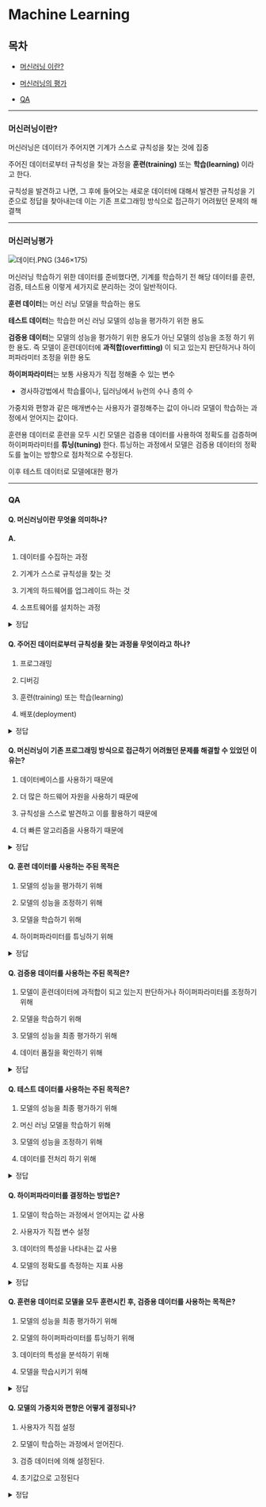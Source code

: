 # Machine Learning

## 목차

- [머신러닝 이란?](#머신러닝이란?)

- [머신러닝의 평가](#머신러닝평가)

- [QA](#QA)

---

### 머신러닝이란?

머신러닝은 데이터가 주어지면 기계가 스스로 규칙성을 찾는 것에 집중

주어진 데이터로부터 규칙성을 찾는 과정을 **훈련(training)** 또는 **학습(learning)** 이라고 한다.

규칙성을 발견하고 나면, 그 후에 들어오는 새로운 데이터에 대해서 발견한 규칙성을 기준으로 정답을 찾아내는데 이는 기존 프로그래밍 방식으로 접근하기 어려웠던 문제의 해결책

---

### 머신러닝평가

![데이터.PNG (346×175)](https://wikidocs.net/images/page/24987/%EB%8D%B0%EC%9D%B4%ED%84%B0.PNG)

머신러닝 학습하기 위한 데이터를 준비했다면, 기계를 학습하기 전 해당 데이터를 훈련, 검증, 테스트용 이렇게 세가지로 분리하는 것이 일반적이다.

**훈련 데이터**는 머신 러닝 모델을 학습하는 용도

**테스트 데이터**는 학습한 머신 러닝 모델의 성능을 평가하기 위한 용도

**검증용 데이터**는 모델의 성능을 평가하기 위한 용도가 아닌 모델의 성능을 조정 하기 위한 용도. 즉 모델이 훈련데이터에 **과적합(overfitting)** 이 되고 있는지 판단하거나 하이퍼파라미터 조정을 위한 용도

**하이퍼파라미터**는 보통 사용자가 직접 정해줄 수 있는 변수

- 경사하강법에서 학습률이나, 딥러닝에서 뉴런의 수나 층의 수

가중치와 편향과 같은 매개변수는 사용자가 결정해주는 값이 아니라 모델이 학습하는 과정에서 얻어지는 값이다.

훈련용 데이터로 훈련을 모두 시킨 모델은 검증용 데이터를 사용하여 정확도를 검증하며 하이퍼파라미터를 **튜닝(tuning)** 한다. 튜닝하는 과정에서 모델은 검증용 데이터의 정확도를 높이는 방향으로 점차적으로 수정된다.

이후 테스트 데이터로 모델에대한 평가

---

### QA

#### Q. 머신러닝이란 무엇을 의미하나?

#### A.

1. 데이터를 수집하는 과정

2. 기계가 스스로 규칙성을 찾는 것

3. 기계의 하드웨어를 업그레이드 하는 것

4. 소프트웨어를 설치하는 과정

<details><summary>정답</summary>

2

</details>

#### Q. 주어진 데이터로부터 규칙성을 찾는 과정을 무엇이라고 하나?

1. 프로그래밍

2. 디버깅

3. 훈련(training) 또는 학습(learning)

4. 배포(deployment)

<details><summary>정답</summary>

3

</details>

#### Q. 머신러닝이 기존 프로그래밍 방식으로 접근하기 어려웠던 문제를 해결할 수 있었던 이유는?

1. 데이터베이스를 사용하기 때문에

2. 더 많은 하드웨어 자원을 사용하기 때문에

3. 규칙성을 스스로 발견하고 이를 활용하기 때문에

4. 더 빠른 알고리즘을 사용하기 때문에

<details><summary>정답</summary>



3

</details>

#### Q. 훈련 데이터를 사용하는 주된 목적은

1. 모델의 성능을 평가하기 위해

2. 모델의 성능을 조정하기 위해

3. 모델을 학습하기 위해

4. 하이퍼파라미터를 튜닝하기 위해

<details><summary>정답</summary>



3

</details>

#### Q. 검증용 데이터를 사용하는 주된 목적은?

1. 모델이 훈련데이터에 과적합이 되고 있는지 판단하거나 하이퍼파라미터를 조정하기 위해

2. 모델을 학습하기 위해

3. 모델의 성능을 최종 평가하기 위해

4. 데이터 품질을 확인하기 위해

<details><summary>정답</summary>



1

</details>

#### Q. 테스트 데이터를 사용하는 주된 목적은?

1. 모델의 성능을 최종 평가하기 위해

2. 머신 러닝 모델을 학습하기 위해

3. 모델의 성능을 조정하기 위해

4. 데이터를 전처리 하기 위해

<details><summary>정답</summary>



1

</details>

#### Q. 하이퍼파라미터를 결정하는 방법은?

1. 모델이 학습하는 과정에서 얻어지는 값 사용

2. 사용자가 직접 변수 설정

3. 데이터의 특성을 나타내는 값 사용

4. 모델의 정확도를 측정하는 지표 사용

<details><summary>정답</summary>



2

</details>

#### Q. 훈련용 데이터로 모델을 모두 훈련시킨 후, 검증용 데이터를 사용하는 목적은?

1. 모델의 성능을 최종 평가하기 위해

2. 모델의 하이퍼파라미터를 튜닝하기 위해

3. 데이터의 특성을 분석하기 위해

4. 모델을 학습시키기 위해

<details><summary>정답</summary>



2

</details>

#### Q. 모델의 가중치와 편향은 어떻게 결정되나?

1. 사용자가 직접 설정

2. 모델이 학습하는 과정에서 얻어진다.

3. 검증 데이터에 의해 설정된다.

4. 초기값으로 고정된다

<details><summary>정답</summary>



2

</details>
